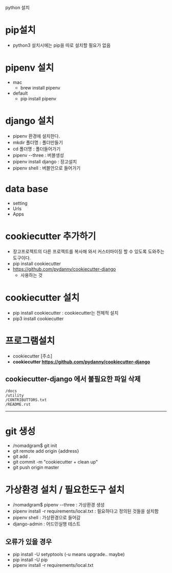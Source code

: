 python 설치
# pip설치
- python3 설치시에는 pip을 따로 설치할 필요가 없음
# pipenv 설치
- mac
    - brew install pipenv
- default
    - pip install pipenv

# django 설치
- pipenv 환경에 설치한다.
- mkdir 폴더명 : 폴더만들기
- cd 폴더명 : 폴더들어가기
- pipenv --three : 버블생성
- pipenv install django : 장고설치 
- pipenv shell : 버블안으로 들어가기

# data base 
- setting
- Urls
- Apps

# cookiecutter 추가하기
- 장고프로젝트의 다른 프로젝트를 복사해 와서 커스터마이징 할 수 있도록 도와주는 도구이다.
- pip install cookiecutter
- https://github.com/pydanny/cookiecutter-django
    - 사용하는 것
# cookiecutter 설치
- pip install cookiecutter : cookiecutter는 전체적 설치
- pip3 install cookiecutter 
# 프로그램설치
- cookiecutter [주소]
- **cookiecutter https://github.com/pydanny/cookiecutter-django**

## cookiecutter-django 에서 불필요한 파일 삭제
```
/docs
/utility
/CONTRIBUTTORS.txt
/README.rst
```

---
# git 생성
- /nomadgram$ git init
- git remote add origin {address}
- git add .
- git commit -m "cookiecutter + clean up"
- git push origin master

# 가상환경 설치 / 필요한도구 설치
- /nomadgram$ pipenv --three : 가상환경 생성
- pipenv install -r requirements/local.txt : 필요하다고 정의된 것들을 설치함
- pipenv shell : 가상환경으로 들어감
- django-admin : 어드민실행 테스트

## 오류가 있을 경우 
- pip install -U setyptools (-u means upgrade.. maybe)
- pip install -U pip
- pipenv install -r requirements/local.txt

